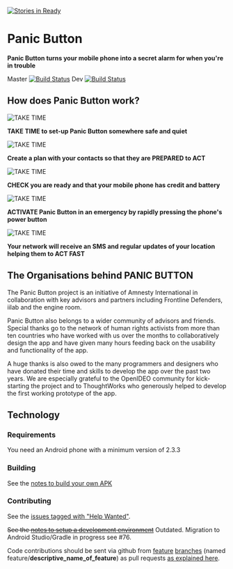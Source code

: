 [![Stories in Ready](https://badge.waffle.io/PanicInitiative/PanicButton.png?label=ready&title=Ready)](https://waffle.io/PanicInitiative/PanicButton)
# Panic Button

**Panic Button turns your mobile phone into a secret alarm for when you're in trouble**

Master [![Build Status](https://ci.iilab.org/buildStatus/icon?job=panic-button)](https://ci.iilab.org/job/panic-button/) Dev [![Build Status](https://ci.iilab.org/buildStatus/icon?job=panic-button-dev)](https://ci.iilab.org/job/panic-button-dev/)

## How does Panic Button work?

![TAKE TIME](https://panicbutton.io/images/illustration_2.gif)

**TAKE TIME to set-up Panic Button somewhere safe and quiet**

![TAKE TIME](https://panicbutton.io/images/illustration_3.gif)

**Create a plan with your contacts so that they are PREPARED to ACT**

![TAKE TIME](https://panicbutton.io/images/illustration_4.gif)

**CHECK you are ready and that your mobile phone has credit and battery**

![TAKE TIME](https://panicbutton.io/images/illustration_5.gif)

**ACTIVATE Panic Button in an emergency by rapidly pressing the phone's power button**

![TAKE TIME](https://panicbutton.io/images/illustration_6.gif)

**Your network will receive an SMS and regular updates of your location helping them to ACT FAST**

## The Organisations behind PANIC BUTTON

The Panic Button project is an initiative of Amnesty International in collaboration with key advisors and partners including Frontline Defenders, iilab and the engine room.

Panic Button also belongs to a wider community of advisors and friends. Special thanks go to the network of human rights activists from more than ten countries who have worked with us over the months to collaboratively design the app and have given many hours feeding back on the usability and functionality of the app.

A huge thanks is also owed to the many programmers and designers who have donated their time and skills to develop the app over the past two years. We are especially grateful to the OpenIDEO community for kick-starting the project and to ThoughtWorks who generously helped to develop the first working prototype of the app.

## Technology

### Requirements

You need an Android phone with a minimum version of 2.3.3 

### Building

See the [notes to build your own APK](./docs/BUILD.md)

### Contributing

See the [issues tagged with "Help Wanted"](https://github.com/iilab/PanicButton/labels/help%20wanted).

~~See the [notes to setup a development environment](./docs/DEVELOPMENT.md)~~ Outdated. Migration to Android Studio/Gradle in progress see #76.

Code contributions should be sent via github from [feature](http://codeinthehole.com/writing/pull-requests-and-other-good-practices-for-teams-using-github/) [branches](https://guides.github.com/introduction/flow/) (named feature/__descriptive_name_of_feature__) as pull requests [as explained here](https://help.github.com/articles/using-pull-requests).

